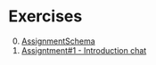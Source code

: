 # Exercises

0. [AssignmentSchema](./assignment_schema.md)
1. [Assigntment#1 - Introduction chat](1-introduction-chat)
